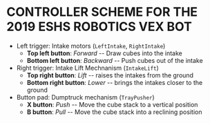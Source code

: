  

CONTROLLER SCHEME FOR THE 2019 ESHS ROBOTICS VEX BOT
====================================================

- Left trigger: Intake motors (`LeftIntake`, `RightIntake`)
  - **Top left button**: _Forward_ -- Draw cubes into the intake
  - **Bottom left button**: _Backward_ -- Push cubes out of the intake
- Right trigger: Intake Lift Mechnanism (`IntakeLift`)
  - **Top right button**: _Lift_ -- raises the intakes from the ground
  - **Bottom right button**: _Lower_ -- brings the intakes closer to the ground
- Button pad: Dumptruck mechanism (`TrayPusher`)
  - **X button**: _Push_ -- Move the cube stack to a vertical position
  - **B button**: _Pull_ -- Move the cube stack into a reclining position
